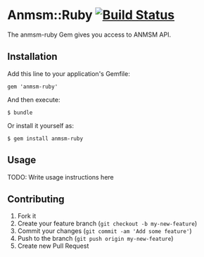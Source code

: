 # Anmsm::Ruby [![Build Status](https://travis-ci.org/alpinelab/anmsm_ruby.png)](https://travis-ci.org/alpinelab/anmsm_ruby)

The anmsm-ruby Gem gives you access to ANMSM API.

## Installation

Add this line to your application's Gemfile:

    gem 'anmsm-ruby'

And then execute:

    $ bundle

Or install it yourself as:

    $ gem install anmsm-ruby

## Usage

TODO: Write usage instructions here

## Contributing

1. Fork it
2. Create your feature branch (`git checkout -b my-new-feature`)
3. Commit your changes (`git commit -am 'Add some feature'`)
4. Push to the branch (`git push origin my-new-feature`)
5. Create new Pull Request
